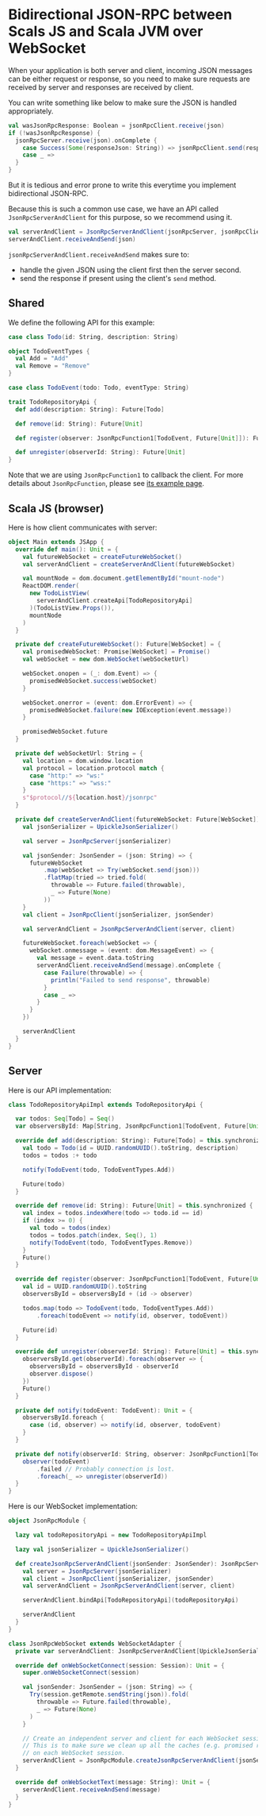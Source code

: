 # Bidirectional JSON-RPC between Scals JS and Scala JVM over WebSocket

When your application is both server and client, incoming JSON messages can be either request or response, so you need to make sure requests are received by server and responses are received by client.

You can write something like below to make sure the JSON is handled appropriately.

```scala
val wasJsonRpcResponse: Boolean = jsonRpcClient.receive(json)
if (!wasJsonRpcResponse) {
  jsonRpcServer.receive(json).onComplete {
    case Success(Some(responseJson: String)) => jsonRpcClient.send(responseJson)
    case _ =>
  }
}
```

But it is tedious and error prone to write this everytime you implement bidirectional JSON-RPC.

Because this is such a common use case, we have an API called `JsonRpcServerAndClient` for this purpose, so we recommend using it.

```scala
val serverAndClient = JsonRpcServerAndClient(jsonRpcServer, jsonRpcClient)
serverAndClient.receiveAndSend(json)
```

`jsonRpcServerAndClient.receiveAndSend` makes sure to:

- handle the given JSON using the client first then the server second.
- send the response if present using the client's `send` method.

## Shared

We define the following API for this example:

```scala
case class Todo(id: String, description: String)

object TodoEventTypes {
  val Add = "Add"
  val Remove = "Remove"
}

case class TodoEvent(todo: Todo, eventType: String)

trait TodoRepositoryApi {
  def add(description: String): Future[Todo]

  def remove(id: String): Future[Unit]

  def register(observer: JsonRpcFunction1[TodoEvent, Future[Unit]]): Future[String]

  def unregister(observerId: String): Future[Unit]
}
```

Note that we are using `JsonRpcFunction1` to callback the client. For more details about `JsonRpcFunction`, please see [its example page](../jsonRpcFunction).

## Scala JS (browser)

Here is how client communicates with server:

```scala
object Main extends JSApp {
  override def main(): Unit = {
    val futureWebSocket = createFutureWebSocket()
    val serverAndClient = createServerAndClient(futureWebSocket)

    val mountNode = dom.document.getElementById("mount-node")
    ReactDOM.render(
      new TodoListView(
        serverAndClient.createApi[TodoRepositoryApi]
      )(TodoListView.Props()),
      mountNode
    )
  }

  private def createFutureWebSocket(): Future[WebSocket] = {
    val promisedWebSocket: Promise[WebSocket] = Promise()
    val webSocket = new dom.WebSocket(webSocketUrl)

    webSocket.onopen = (_: dom.Event) => {
      promisedWebSocket.success(webSocket)
    }

    webSocket.onerror = (event: dom.ErrorEvent) => {
      promisedWebSocket.failure(new IOException(event.message))
    }

    promisedWebSocket.future
  }

  private def webSocketUrl: String = {
    val location = dom.window.location
    val protocol = location.protocol match {
      case "http:" => "ws:"
      case "https:" => "wss:"
    }
    s"$protocol//${location.host}/jsonrpc"
  }

  private def createServerAndClient(futureWebSocket: Future[WebSocket]): JsonRpcServerAndClient[UpickleJsonSerializer] = {
    val jsonSerializer = UpickleJsonSerializer()

    val server = JsonRpcServer(jsonSerializer)

    val jsonSender: JsonSender = (json: String) => {
      futureWebSocket
          .map(webSocket => Try(webSocket.send(json)))
          .flatMap(tried => tried.fold(
            throwable => Future.failed(throwable),
            _ => Future(None)
          ))
    }
    val client = JsonRpcClient(jsonSerializer, jsonSender)

    val serverAndClient = JsonRpcServerAndClient(server, client)

    futureWebSocket.foreach(webSocket => {
      webSocket.onmessage = (event: dom.MessageEvent) => {
        val message = event.data.toString
        serverAndClient.receiveAndSend(message).onComplete {
          case Failure(throwable) => {
            println("Failed to send response", throwable)
          }
          case _ =>
        }
      }
    })

    serverAndClient
  }
}
```

## Server

Here is our API implementation:

```scala
class TodoRepositoryApiImpl extends TodoRepositoryApi {

  var todos: Seq[Todo] = Seq()
  var observersById: Map[String, JsonRpcFunction1[TodoEvent, Future[Unit]]] = Map()

  override def add(description: String): Future[Todo] = this.synchronized {
    val todo = Todo(id = UUID.randomUUID().toString, description)
    todos = todos :+ todo

    notify(TodoEvent(todo, TodoEventTypes.Add))

    Future(todo)
  }

  override def remove(id: String): Future[Unit] = this.synchronized {
    val index = todos.indexWhere(todo => todo.id == id)
    if (index >= 0) {
      val todo = todos(index)
      todos = todos.patch(index, Seq(), 1)
      notify(TodoEvent(todo, TodoEventTypes.Remove))
    }
    Future()
  }

  override def register(observer: JsonRpcFunction1[TodoEvent, Future[Unit]]): Future[String] = this.synchronized {
    val id = UUID.randomUUID().toString
    observersById = observersById + (id -> observer)

    todos.map(todo => TodoEvent(todo, TodoEventTypes.Add))
        .foreach(todoEvent => notify(id, observer, todoEvent))

    Future(id)
  }

  override def unregister(observerId: String): Future[Unit] = this.synchronized {
    observersById.get(observerId).foreach(observer => {
      observersById = observersById - observerId
      observer.dispose()
    })
    Future()
  }

  private def notify(todoEvent: TodoEvent): Unit = {
    observersById.foreach {
      case (id, observer) => notify(id, observer, todoEvent)
    }
  }

  private def notify(observerId: String, observer: JsonRpcFunction1[TodoEvent, Future[Unit]], todoEvent: TodoEvent): Unit = {
    observer(todoEvent)
        .failed // Probably connection is lost.
        .foreach(_ => unregister(observerId))
  }
}
```

Here is our WebSocket implementation:

```scala
object JsonRpcModule {

  lazy val todoRepositoryApi = new TodoRepositoryApiImpl

  lazy val jsonSerializer = UpickleJsonSerializer()

  def createJsonRpcServerAndClient(jsonSender: JsonSender): JsonRpcServerAndClient[UpickleJsonSerializer] = {
    val server = JsonRpcServer(jsonSerializer)
    val client = JsonRpcClient(jsonSerializer, jsonSender)
    val serverAndClient = JsonRpcServerAndClient(server, client)

    serverAndClient.bindApi[TodoRepositoryApi](todoRepositoryApi)

    serverAndClient
  }
}

class JsonRpcWebSocket extends WebSocketAdapter {
  private var serverAndClient: JsonRpcServerAndClient[UpickleJsonSerializer] = _

  override def onWebSocketConnect(session: Session): Unit = {
    super.onWebSocketConnect(session)

    val jsonSender: JsonSender = (json: String) => {
      Try(session.getRemote.sendString(json)).fold(
        throwable => Future.failed(throwable),
        _ => Future(None)
      )
    }

    // Create an independent server and client for each WebSocket session.
    // This is to make sure we clean up all the caches (e.g. promised response, etc)
    // on each WebSocket session.
    serverAndClient = JsonRpcModule.createJsonRpcServerAndClient(jsonSender)
  }

  override def onWebSocketText(message: String): Unit = {
    serverAndClient.receiveAndSend(message)
  }
}
```
